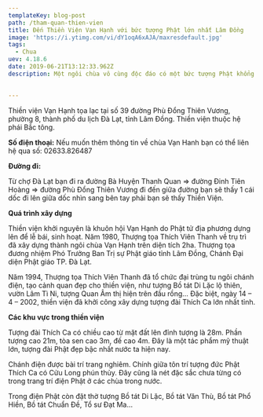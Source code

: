 ```yaml
---
templateKey: blog-post
path: /tham-quan-thien-vien
title: Đến Thiền Viện Vạn Hạnh với bức tượng Phật lớn nhất Lâm Đồng
image: 'https://i.ytimg.com/vi/dY1oqA6xAJA/maxresdefault.jpg' 
tags:
  - Chua
uev: 4.18.6
date: 2019-06-21T13:12:33.962Z
description: Một ngôi chùa vô cùng độc đáo có một bức tượng Phật khổng lồ có thể nhìn thấy ở nhiều nơi của Đà Lạt.

 
---
```



Thiền viện Vạn Hạnh tọa lạc tại số 39 đường Phù Đổng Thiên Vương, phường 8, thành phố du lịch Đà Lạt, tỉnh Lâm Đồng. Thiền viện thuộc hệ phái Bắc tông.

**Số điện thoại:**
Nếu muốn thêm thông tin về chùa Vạn Hanh bạn có thể liên hệ qua số: 02633.826487

**Đường đi:**

Từ chợ Đà Lạt bạn đi ra đường Bà Huyện Thanh Quan => đường Đinh Tiên Hoàng => đường Phù Đổng Thiên Vương đi đến giữa đường bạn sẽ thấy 1 cái dốc đi lên giữa dốc nhìn sang bên tay phải bạn sẽ thấy Thiền Viện.


**Quá trình xây dựng**

Thiền viện khởi nguyên là khuôn hội Vạn Hạnh do Phật tử địa phương dựng lên để lễ bái, sinh hoạt. Năm 1980, Thượng tọa Thích Viên Thanh về trụ trì đã xây dựng thành ngôi chùa Vạn Hạnh trên diện tích 2ha. Thượng tọa đương nhiệm Phó Trưởng Ban Trị sự Phật giáo tỉnh Lâm Đồng, Chánh Đại diện Phật giáo TP. Đà Lạt.


Năm 1994, Thượng tọa Thích Viên Thanh đã tổ chức đại trùng tu ngôi chánh điện, tạo cảnh quan đẹp cho thiền viện, như tượng Bồ tát Di Lặc lộ thiên, vườn Lâm Tì Ni, tượng Quan Âm thị hiện trên đầu rồng…
Đặc biệt, ngày 14 – 4 – 2002, thiền viện đã khởi công xây dựng tượng đài Thích Ca lớn nhất tỉnh.

**Các khu vực trong thiền viện**

Tượng đài Thích Ca có chiều cao từ mặt đất lên đỉnh tượng là 28m. Phần tượng cao 21m, tòa sen cao 3m, đế cao 4m. Đây là một tác phẩm mỹ thuật lớn, tượng đài Phật đẹp bậc nhất nước ta hiện nay.

Chánh điện được bài trí trang nghiêm. Chính giữa tôn trí tượng đức Phật Thích Ca có Cửu Long phún thủy. Đây cũng là nét đặc sắc chưa từng có trong trang trí điện Phật ở các chùa trong nước.

Trong điện Phật còn đặt thờ tượng Bồ tát Di Lặc, Bồ tát Văn Thù, Bồ tát Phổ Hiền, Bồ tát Chuẩn Đề, Tổ sư Đạt Ma…
